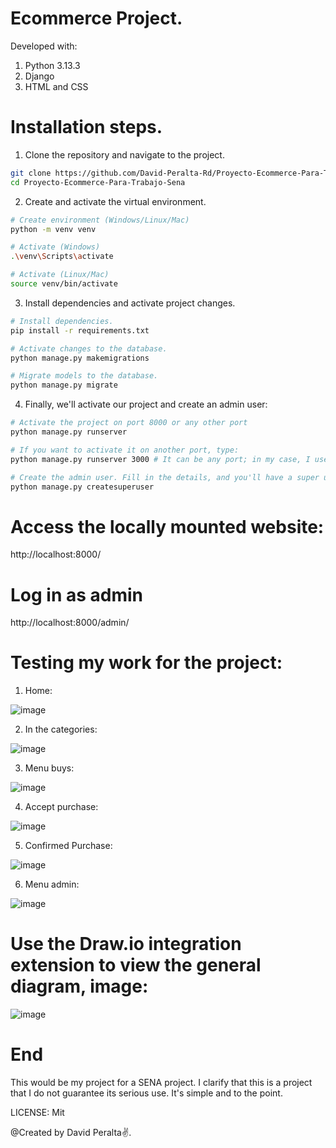 # Ecommerce Project.
Developed with:
1. Python 3.13.3
2. Django
3. HTML and CSS

# Installation steps.
1. Clone the repository and navigate to the project.
```bash
git clone https://github.com/David-Peralta-Rd/Proyecto-Ecommerce-Para-Trabajo-Sena.git
cd Proyecto-Ecommerce-Para-Trabajo-Sena
```
2. Create and activate the virtual environment.
```bash
# Create environment (Windows/Linux/Mac)
python -m venv venv

# Activate (Windows)
.\venv\Scripts\activate

# Activate (Linux/Mac)
source venv/bin/activate
```
3. Install dependencies and activate project changes.
```bash
# Install dependencies.
pip install -r requirements.txt

# Activate changes to the database.
python manage.py makemigrations

# Migrate models to the database.
python manage.py migrate
```
4. Finally, we'll activate our project and create an admin user:
```bash
# Activate the project on port 8000 or any other port
python manage.py runserver

# If you want to activate it on another port, type:
python manage.py runserver 3000 # It can be any port; in my case, I used 3000.

# Create the admin user. Fill in the details, and you'll have a super user.
python manage.py createsuperuser
```
# Access the locally mounted website:
http://localhost:8000/

# Log in as admin
http://localhost:8000/admin/

# Testing my work for the project:
1. Home:

![image](https://github.com/user-attachments/assets/88c6c194-5f6a-4854-9bc9-917fb624a98f)

2. In the categories:

![image](https://github.com/user-attachments/assets/e82f3985-2333-4358-8cf8-795ec8ff49d4)

3. Menu buys:

![image](https://github.com/user-attachments/assets/1940954d-271d-4d5e-83f5-644e2369273e)

4. Accept purchase:

![image](https://github.com/user-attachments/assets/bcf6350f-c3d4-447d-a1c2-f060a36ca091)

5. Confirmed Purchase:

![image](https://github.com/user-attachments/assets/5054457a-edab-4d12-aab2-79e6f403850c)

6. Menu admin:

![image](https://github.com/user-attachments/assets/881742d4-c1ad-4fc6-9bd4-bf3024ae5fd8)

# Use the Draw.io integration extension to view the general diagram, image:
![image](https://github.com/user-attachments/assets/b373f600-a04a-466c-8d14-afd2fa0af138)

# End
This would be my project for a SENA project. I clarify that this is a project that I do not guarantee its serious use.
It's simple and to the point.

LICENSE: Mit

@Created by David Peralta✌️.

